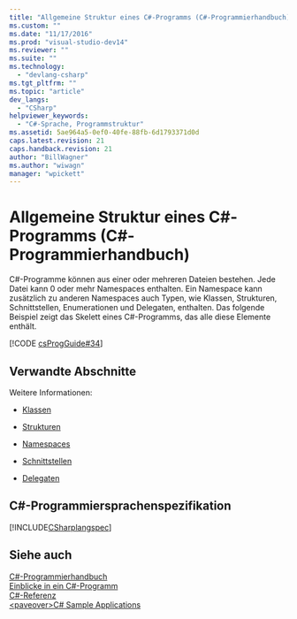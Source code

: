 ```yaml
---
title: "Allgemeine Struktur eines C#-Programms (C#-Programmierhandbuch) | Microsoft Docs"
ms.custom: ""
ms.date: "11/17/2016"
ms.prod: "visual-studio-dev14"
ms.reviewer: ""
ms.suite: ""
ms.technology: 
  - "devlang-csharp"
ms.tgt_pltfrm: ""
ms.topic: "article"
dev_langs: 
  - "CSharp"
helpviewer_keywords: 
  - "C#-Sprache, Programmstruktur"
ms.assetid: 5ae964a5-0ef0-40fe-88fb-6d1793371d0d
caps.latest.revision: 21
caps.handback.revision: 21
author: "BillWagner"
ms.author: "wiwagn"
manager: "wpickett"
---
```

# Allgemeine Struktur eines C#-Programms (C#-Programmierhandbuch)
C\#\-Programme können aus einer oder mehreren Dateien bestehen.  Jede Datei kann 0 oder mehr Namespaces enthalten.  Ein Namespace kann zusätzlich zu anderen Namespaces auch Typen, wie Klassen, Strukturen, Schnittstellen, Enumerationen und Delegaten, enthalten.  Das folgende Beispiel zeigt das Skelett eines C\#\-Programms, das alle diese Elemente enthält.  
  
 [!CODE [csProgGuide#34](../CodeSnippet/VS_Snippets_VBCSharp/csProgGuide#34)]  
  
## Verwandte Abschnitte  
 Weitere Informationen:  
  
-   [Klassen](../../../csharp/programming-guide/classes-and-structs/classes.md)  
  
-   [Strukturen](../../../csharp/programming-guide/classes-and-structs/structs.md)  
  
-   [Namespaces](../../../csharp/programming-guide/namespaces/index.md)  
  
-   [Schnittstellen](../../../csharp/programming-guide/interfaces/index.md)  
  
-   [Delegaten](../../../csharp/programming-guide/delegates/index.md)  
  
## C\#\-Programmiersprachenspezifikation  
 [!INCLUDE[CSharplangspec](../../../csharp/language-reference/keywords/includes/csharplangspec_md.md)]  
  
## Siehe auch  
 [C\#\-Programmierhandbuch](../../../csharp/programming-guide/index.md)   
 [Einblicke in ein C\#\-Programm](../../../csharp/programming-guide/inside-a-program/index.md)   
 [C\#\-Referenz](../../../csharp/language-reference/index.md)   
 [\<paveover\>C\# Sample Applications](http://msdn.microsoft.com/de-de/9a9d7aaa-51d3-4224-b564-95409b0f3e15)